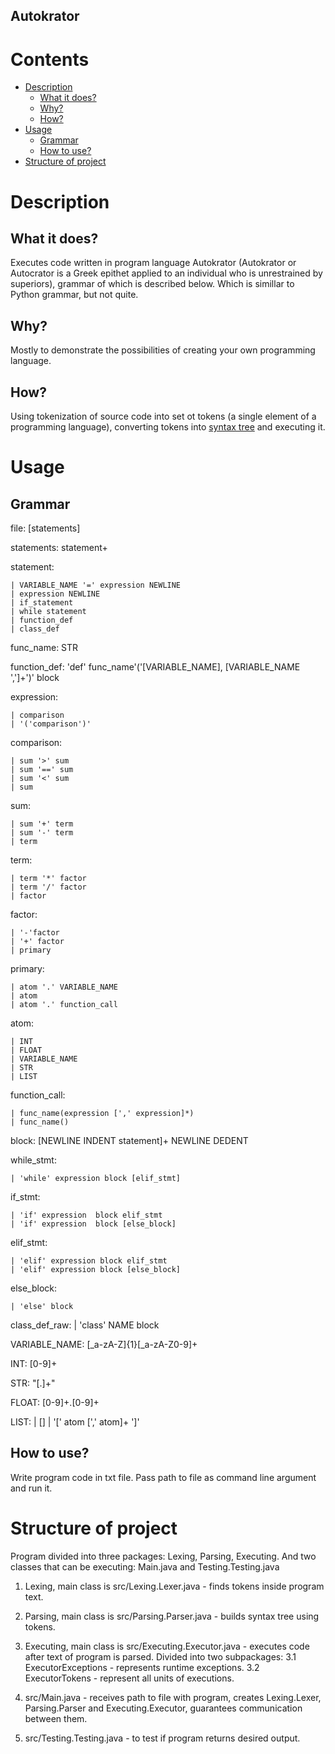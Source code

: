 ## Autokrator
# Contents
* [Description](#description)
   * [What it does?](#what-it-does)
   * [Why?](#why)
   * [How?](#how)
* [Usage](#usage)
   * [Grammar](#grammar)
   * [How to use?](#how-to-use) 
* [Structure of project](#structure-of-project)

# Description
## What it does?
Executes code written in program language Autokrator (Autokrator or Autocrator is a Greek epithet applied to an individual who is unrestrained by superiors), grammar of which is described below. Which is simillar to Python grammar, but not quite.

## Why?
Mostly to demonstrate the possibilities of creating your own programming language.
   
## How?
Using tokenization of source code into set ot tokens (a single element of a programming language), converting tokens into [syntax tree](https://en.wikipedia.org/wiki/Abstract_syntax_tree) and executing it.

# Usage
## Grammar
file: [statements]

statements: statement+

statement: 

    | VARIABLE_NAME '=' expression NEWLINE
    | expression NEWLINE
    | if_statement
    | while statement
    | function_def
    | class_def

func_name: STR

function_def: 'def' func_name'('[VARIABLE_NAME], [VARIABLE_NAME ',']+')' block

expression: 

    | comparison
    | '('comparison')'

comparison:

    | sum '>' sum
    | sum '==' sum
    | sum '<' sum
    | sum

sum: 

    | sum '+' term 
    | sum '-' term 
    | term

term: 

    | term '*' factor 
    | term '/' factor 
    | factor

factor: 

    | '-'factor
    | '+' factor
    | primary

primary: 

    | atom '.' VARIABLE_NAME
    | atom
    | atom '.' function_call
    
atom: 

    | INT 
    | FLOAT
    | VARIABLE_NAME
    | STR
    | LIST
    
function_call: 

    | func_name(expression [',' expression]*)
    | func_name()

block: [NEWLINE INDENT statement]+ NEWLINE DEDENT



while_stmt:

    | 'while' expression block [elif_stmt] 

if_stmt:

    | 'if' expression  block elif_stmt 
    | 'if' expression  block [else_block] 
elif_stmt:

    | 'elif' expression block elif_stmt 
    | 'elif' expression block [else_block] 
else_block:

    | 'else' block

class_def_raw:
    | 'class' NAME block 

    
VARIABLE_NAME: [_a-zA-Z]{1}[_a-zA-Z0-9]+

INT: [0-9]+ 

STR: "[.]+"

FLOAT: [0-9]+.[0-9]+

LIST: 
    | []
    | '[' atom [',' atom]+ ']'



## How to use?
Write program code in txt file. Pass path to file as command line argument and run it.

# Structure of project
Program divided into three packages: Lexing, Parsing, Executing.  And two classes that can be executing: Main.java and Testing.Testing.java
1. Lexing, main class is src/Lexing.Lexer.java - finds tokens inside program text.
2. Parsing, main class is src/Parsing.Parser.java - builds syntax tree using tokens.
3. Executing, main class is src/Executing.Executor.java - executes code after text of program is parsed. Divided into two subpackages:
   3.1 ExecutorExceptions - represents runtime exceptions.
   3.2 ExecutorTokens - represent all units of executions.
   
4. src/Main.java - receives path to file with program, creates Lexing.Lexer, Parsing.Parser and Executing.Executor, guarantees communication between them.
5. src/Testing.Testing.java - to test if program returns desired output.
